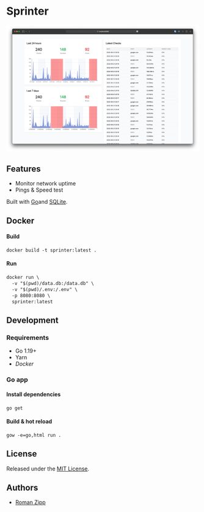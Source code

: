 # Sprinter

![](preview.png)

## Features

- Monitor network uptime
- Pings & Speed test

Built with [Go](https://go.dev/)and [SQLite](https://sqlite.org/).

## Docker

#### Build

```shell
docker build -t sprinter:latest .
```

#### Run

```shell
docker run \
  -v "$(pwd)/data.db:/data.db" \
  -v "$(pwd)/.env:/.env" \
  -p 8080:8080 \
  sprinter:latest
```

## Development

### Requirements

- Go 1.19+
- Yarn
- _Docker_

### Go app

#### Install dependencies

```
go get
```

#### Build & hot reload

```shell
gow -e=go,html run .
```

## License

Released under the [MIT License](LICENSE.md).

## Authors

- [Roman Zipp](https://github.com/romanzipp)
